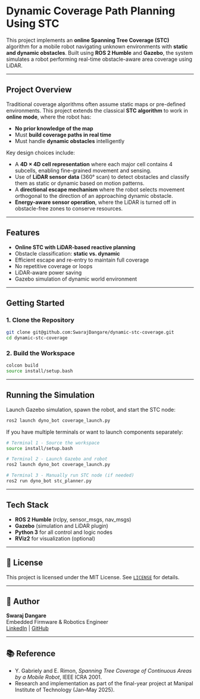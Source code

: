# Dynamic Coverage Path Planning Using STC

This project implements an **online Spanning Tree Coverage (STC)** algorithm for a mobile robot navigating unknown environments with **static and dynamic obstacles**. Built using **ROS 2 Humble** and **Gazebo**, the system simulates a robot performing real-time obstacle-aware area coverage using LiDAR.

---

## Project Overview

Traditional coverage algorithms often assume static maps or pre-defined environments. This project extends the classical **STC algorithm** to work in **online mode**, where the robot has:
- **No prior knowledge of the map**
- Must **build coverage paths in real time**
- Must handle **dynamic obstacles** intelligently

Key design choices include:
- A **4D × 4D cell representation** where each major cell contains 4 subcells, enabling fine-grained movement and sensing.
- Use of **LiDAR sensor data** (360° scan) to detect obstacles and classify them as static or dynamic based on motion patterns.
- A **directional escape mechanism** where the robot selects movement orthogonal to the direction of an approaching dynamic obstacle.
- **Energy-aware sensor operation**, where the LiDAR is turned off in obstacle-free zones to conserve resources.

---

## Features

- **Online STC with LiDAR-based reactive planning**
- Obstacle classification: **static vs. dynamic**
- Efficient escape and re-entry to maintain full coverage
- No repetitive coverage or loops
- LiDAR-aware power saving
- Gazebo simulation of dynamic world environment

---

## Getting Started

### 1. Clone the Repository

```bash
git clone git@github.com:SwarajDangare/dynamic-stc-coverage.git
cd dynamic-stc-coverage
```

### 2. Build the Workspace

```bash
colcon build
source install/setup.bash
```

---

## Running the Simulation

Launch Gazebo simulation, spawn the robot, and start the STC node:

```bash
ros2 launch dyno_bot coverage_launch.py
```

If you have multiple terminals or want to launch components separately:

```bash
# Terminal 1 - Source the workspace
source install/setup.bash

# Terminal 2 - Launch Gazebo and robot
ros2 launch dyno_bot coverage_launch.py

# Terminal 3 - Manually run STC node (if needed)
ros2 run dyno_bot stc_planner.py
```

---

## Tech Stack

- **ROS 2 Humble** (rclpy, sensor_msgs, nav_msgs)
- **Gazebo** (simulation and LiDAR plugin)
- **Python 3** for all control and logic nodes
- **RViz2** for visualization (optional)

---

## 📄 License

This project is licensed under the MIT License. See [`LICENSE`](LICENSE) for details.

---

## 👤 Author

**Swaraj Dangare**  
Embedded Firmware & Robotics Engineer  
[LinkedIn](https://www.linkedin.com/in/swaraj-dangare) | [GitHub](https://github.com/SwarajDangare)

---

## 📚 Reference

- Y. Gabriely and E. Rimon, *Spanning Tree Coverage of Continuous Areas by a Mobile Robot*, IEEE ICRA 2001.
- Research and implementation as part of the final-year project at Manipal Institute of Technology (Jan–May 2025).